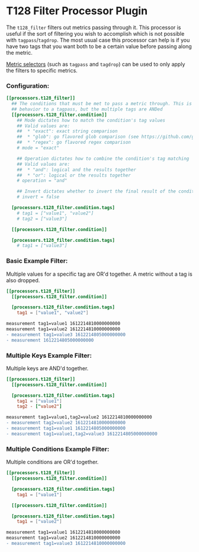 # T128 Filter Processor Plugin

The `t128_filter` filters out metrics passing through it. This processor is useful if the sort of filtering you wish to accomplish which is not possible with `tagpass`/`tagdrop`. The most usual case this processor can help is if you have two tags that you want both to be a certain value before passing along the metric.

[Metric selectors](docs/CONFIGURATION.md#selectors) (such as `tagpass` and `tagdrop`) can be used to only apply the filters to specific metrics.

### Configuration:

```toml
[[processors.t128_filter]]
  ## The conditions that must be met to pass a metric through. This is similar
  ## behavior to a tagpass, but the multiple tags are ANDed
  [[processors.t128_filter.condition]]
    ## Mode dictates how to match the condition's tag values
    ## Valid values are:
    ##  * "exact": exact string comparison
    ##  * "glob": go flavored glob comparison (see https://github.com/gobwas/glob)
    ##  * "regex": go flavored regex comparison
    # mode = "exact"

    ## Operation dictates how to combine the condition's tag matching
    ## Valid values are:
    ##  * "and": logical and the results together
    ##  * "or": logical or the results together
    # operation = "and"

    ## Invert dictates whether to invert the final result of the condition
    # invert = false

  [processors.t128_filter.condition.tags]
    # tag1 = ["value1", "value2"]
    # tag2 = ["value3"]

  [[processors.t128_filter.condition]]

  [processors.t128_filter.condition.tags]
    # tag1 = ["value3"]
```

### Basic Example Filter:

Multiple values for a specific tag are OR'd together. A metric without a tag is also dropped.

```toml
[[processors.t128_filter]]
  [[processors.t128_filter.condition]]

  [processors.t128_filter.condition.tags]
    tag1 = ["value1", "value2"]
```

```diff
measurement tag1=value1 1612214810000000000
measurement tag1=value2 1612214810000000000
- measurement tag1=value3 1612214805000000000
- measurement 1612214805000000000
```

### Multiple Keys Example Filter:

Multiple keys are AND'd together.

```toml
[[processors.t128_filter]]
  [[processors.t128_filter.condition]]

  [processors.t128_filter.condition.tags]
    tag1 = ["value1"]
    tag2 - ["value2"]
```

```diff
measurement tag1=value1,tag2=value2 1612214810000000000
- measurement tag2=value2 1612214810000000000
- measurement tag1=value1 1612214805000000000
- measurement tag1=value1,tag2=value3 1612214805000000000
```

### Multiple Conditions Example Filter:

Multiple conditions are OR'd together.

```toml
[[processors.t128_filter]]
  [[processors.t128_filter.condition]]

  [processors.t128_filter.condition.tags]
    tag1 = ["value1"]

  [[processors.t128_filter.condition]]

  [processors.t128_filter.condition.tags]
    tag1 = ["value2"]
```

```diff
measurement tag1=value1 1612214810000000000
measurement tag1=value2 1612214810000000000
- measurement tag1=value3 1612214810000000000
```

